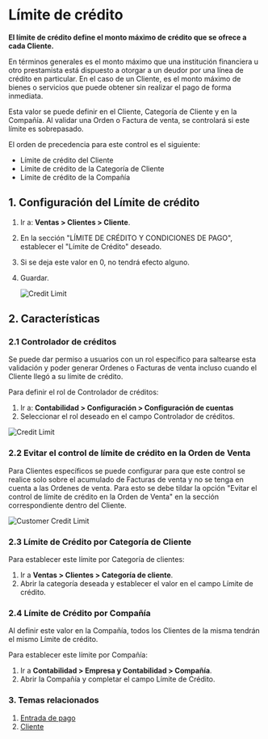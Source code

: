 <!-- add-breadcrumbs -->
# Límite de crédito

**El límite de crédito define el monto máximo de crédito que se ofrece a cada Cliente.**

En términos generales es el monto máximo que una institución financiera u otro prestamista está dispuesto a otorgar a un deudor por una línea de crédito en particular. En el caso de un Cliente, es el monto máximo de bienes o servicios que puede obtener sin realizar el pago de forma inmediata.

Esta valor se puede definir en el Cliente, Categoría de Cliente y en la Compañía.
Al validar una Orden o Factura de venta, se controlará si este límite es sobrepasado.

El orden de precedencia para este control es el siguiente:

* Límite de crédito del Cliente
* Límite de crédito de la Categoría de Cliente
* Límite de crédito de la Compañía


## 1. Configuración del Límite de crédito
1. Ir a: **Ventas > Clientes > Cliente**.
1. En la sección "LÍMITE DE CRÉDITO Y CONDICIONES DE PAGO", establecer el "Límite de Crédito" deseado.
1. Si se deja este valor en 0, no tendrá efecto alguno.
1. Guardar.

    <img class="screenshot" alt="Credit Limit" src="{{docs_base_url}}/assets/img/accounts/customer-credit-limit.png">

## 2. Características
### 2.1 Controlador de créditos
Se puede dar permiso a usuarios con un rol específico para saltearse esta validación y poder generar Ordenes o Facturas de venta incluso cuando el Cliente llegó a su límite de crédito.

Para definir el rol de Controlador de créditos:

1. Ir a: **Contabilidad > Configuración > Configuración de cuentas**
1. Seleccionar el rol deseado en el campo Controlador de créditos.

<img class="screenshot" alt="Credit Limit" src="{{docs_base_url}}/assets/img/accounts/credit_controller_role.png">

### 2.2 Evitar el control de límite de crédito en la Orden de Venta

Para Clientes específicos se puede configurar para que este control se realice solo sobre el acumulado de Facturas de venta y no se tenga en cuenta a las Ordenes de venta. Para esto se debe tildar la opción "Evitar el control de límite de crédito en la Orden de Venta" en la sección correspondiente dentro del Cliente.

<img class="screenshot" alt="Customer Credit Limit" src="{{docs_base_url}}/assets/img/accounts/customer-credit-limit-bypass.png">


### 2.3 Límite de Crédito por Categoría de Cliente
Para establecer este límite por Categoría de clientes:

1. Ir a **Ventas > Clientes > Categoría de cliente**.
1. Abrir la categoría deseada y establecer el valor en el campo Límite de crédito.

### 2.4 Límite de Crédito por Compañía
Al definir este valor en la Compañía, todos los Clientes de la misma tendrán el mismo Límite de crédito.

Para establecer este límite por Compañía:

1. Ir a **Contabilidad > Empresa y Contabilidad > Compañía**.
1. Abrir la Compañía y completar el campo Límite de Crédito.

### 3. Temas relacionados
1. [Entrada de pago](/docs/user/manual/es/accounts/payment-entry)
1. [Cliente](/docs/user/manual/es/CRM/customer)
